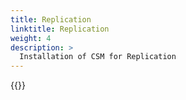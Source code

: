 ```yaml
---
title: Replication
linktitle: Replication
weight: 4
description: >
  Installation of CSM for Replication
---
```


{{<include file="content/v1/getting-started/installation/operator/modules/replication.md" hideClasses="default" >}}
